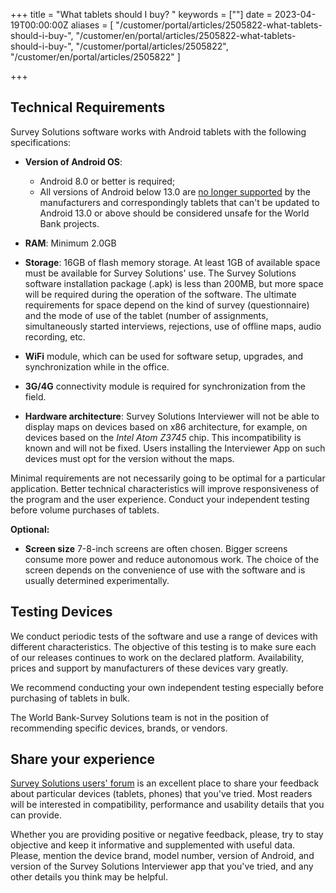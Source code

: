 ﻿+++
title = "What tablets should I buy? "
keywords = [""]
date = 2023-04-19T00:00:00Z
aliases = [
  "/customer/portal/articles/2505822-what-tablets-should-i-buy-",
  "/customer/en/portal/articles/2505822-what-tablets-should-i-buy-",
  "/customer/portal/articles/2505822",
  "/customer/en/portal/articles/2505822"
]

+++

Technical Requirements
----------------------

Survey Solutions software works with Android tablets with the following
specifications:

- **Version of Android OS**:
  - Android 8.0 or better is required; 
  - All versions of Android below 13.0 are 
[no longer supported](https://en.wikipedia.org/wiki/Android_version_history) 
by the manufacturers and correspondingly tablets that can't be updated to 
Android 13.0 or above should be considered unsafe for the World Bank projects.

- **RAM**: Minimum 2.0GB
- **Storage**: 16GB of flash memory storage. At least 1GB of available
space must be available for Survey Solutions' use. The Survey Solutions
software installation package (.apk) is less than 200MB, but more space
will be required during the operation of the software. The ultimate
requirements for space depend on the kind of survey (questionnaire) and
the mode of use of the tablet (number of assignments, simultaneously
started interviews, rejections, use of offline maps, audio recording, etc.
- **WiFi** module, which can be used for software setup, upgrades, and
synchronization while in the office.
- **3G/4G** connectivity module is required for synchronization from
the field.

- **Hardware architecture**: Survey Solutions Interviewer will not be
  able to display maps on
  devices based on x86 architecture, for example, on devices based on
  the *Intel Atom Z3745* chip. This incompatibility is known and will
  not be fixed. Users installing the Interviewer App on such devices
  must opt for the version without the maps.

Minimal requirements are not necessarily going to be optimal for a
particular application. Better technical characteristics will improve
responsiveness of the program and the user experience. Conduct your
independent testing before volume purchases of tablets.


**Optional:**

-   **Screen size** 7-8-inch screens are often chosen. Bigger screens
    consume more power and reduce autonomous work. The choice of the
    screen depends on the convenience of use with the software and is
    usually determined experimentally.

Testing Devices
---------------
We conduct periodic tests of the software and use a range of devices with 
different characteristics. The objective of this testing is to make sure 
each of our releases continues to work on the declared platform. 
Availability, prices and support by manufacturers of these devices vary 
greatly.

We recommend conducting your own independent testing especially before 
purchasing of tablets in bulk.

The World Bank-Survey Solutions team is not in the position of recommending 
specific devices, brands, or vendors.

Share your experience
------------------------

[Survey Solutions users' forum](https://forum.mysurvey.solutions/) is an 
excellent place to share your feedback about particular devices (tablets, 
phones) that you've tried. Most readers will be interested in compatibility, 
performance and usability details that you can provide.

Whether you are providing positive or negative feedback, please, try to 
stay objective and keep it informative and supplemented with useful data. 
Please, mention the device brand, model number, version of Android, and 
version of the Survey Solutions Interviewer app that you've tried, and 
any other details you think may be helpful.
